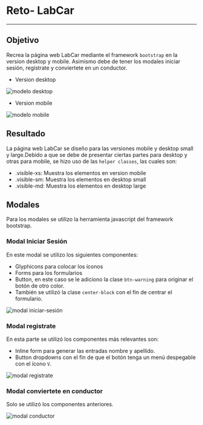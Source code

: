 # Reto- LabCar
***

## Objetivo
Recrea la  página web LabCar mediante el framework `bootstrap` en la version desktop y mobile. Asimismo debe de tener los modales iniciar sesión, regístrate y conviertete en un conductor.

* Version desktop

![modelo desktop](assets/images/version-desktop.png)

* Version mobile

![modelo mobile](assets/images/version-mobile.png)

## Resultado
La página web LabCar se diseño para las versiones mobile y desktop small y large.Debido a que se debe de presentar ciertas partes para desktop y otras para mobile, se hizo uso de las `helper classes`, las cuales son:
- .visible-xs: Muestra los elementos en version mobile
- .visible-sm: Muestra los elementos en desktop small
- .visible-md: Muestra los elementos en desktop large

## Modales
Para los modales se utilizo la herramienta javascript del framework bootstrap.

### Modal Iniciar Sesión

En este modal se utilizo los siguientes componentes:
* Glyphicons para colocar los íconos
* Forms para los formularios
* Button, en este caso se le adiciono la clase `btn-warning` para originar el botón de otro color.
* También se utilizó la clase  `center-block` con el fin de centrar el formulario.



![modal iniciar-sesión](assets/images/modal-inicio-sesion.png)




### Modal registrate

En esta parte se utilizó los componentes más relevantes son:
* Inline form para generar las entradas nombre y apellido.
* Button dropdowns con el fin de que el botón tenga un menú despegable con el ícono `V`.

![modal registrate](assets/images/modal-registrate.png)




### Modal conviertete en conductor
Solo se utilizó los componentes anteriores.

![modal conductor](assets/images/modal-conductor.png)
